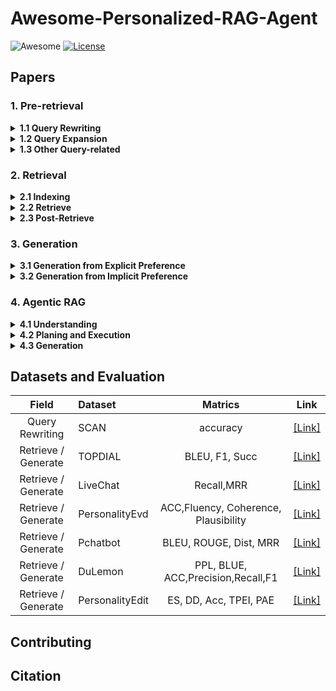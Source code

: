 # Awesome-Personalized-RAG-Agent

![Awesome](https://awesome.re/badge.svg)  [![License](https://img.shields.io/badge/License-Apache%202.0-blue.svg)](https://opensource.org/licenses/Apache-2.0)

## Papers

### 1. Pre-retrieval
<details><summary><b>1.1 Query Rewriting</b></summary>

<p>

 **Name** | **Title** |              **Personalized presentation**              | **Publication** |                **Paper Link**                | **Code Link**                |
|:---:|:---|:-------------------------------------------------------:|:---------------:|:---:|:--------------------------------------------:|
| Least-to-most Prompting | Least-to-Most Prompting Enables Complex Reasoning in Large Language Models |     Split by sub-query terms in different questions     |    ICLR 2023    | [[Link]](https://openreview.net/forum?id=WZH7099tgfM) |


</p>
</details>

<details><summary><b>1.2 Query Expansion</b></summary>
<p>


</p>
</details>

<details><summary><b>1.3 Other Query-related</b></summary>
<p>


</p>
</details>

### 2. Retrieval
<details><summary><b>2.1 Indexing </b></summary>
<p>
  
 **Name** | **Title** |              **Personalized presentation**              | **Publication** |                **Paper Link**                | **Code Link**                |
|:---:|:---|:-------------------------------------------------------:|:---------------:|:---:|:--------------------------------------------:|
| Pearl | Pearl: Personalizing large language model writing assistants with generation-calibrated retrievers |     Personalized Indexing     |    ACL 2024    | [[Link]](https://aclanthology.org/2024.customnlp4u-1.16.pdf) | 


</p>
</details>

<details><summary><b>2.2 Retrieve </b></summary>
<p>

 **Name** | **Title** |              **Personalized presentation**              | **Publication** |                **Paper Link**                | **Code Link**                |
|:---:|:---|:-------------------------------------------------------:|:---------------:|:---:|:--------------------------------------------:|
|            | Optimization Methods for  Personalizing Large Language Models through Retrieval Augmentation | Gradients based on personalized scores | SIGIR 2024         | [[Link]](https://dl.acm.org/doi/pdf/10.1145/3626772.3657783) |                                                              |
| MeMemo     | MeMemo: On-device Retrieval  Augmentation for Private and Personalized Text Generation | Privacy Protection              | SIGIR 2024 (short) | [[Link]](https://dl.acm.org/doi/pdf/10.1145/3626772.3657662) | [[Link]](https://github.com/poloclub/mememo)                           |
| LAPS       | Doing Personal LAPS:  LLM-Augmented Dialogue Construction for Personalized Multi-Session  Conversational Search | Personalized Dialogue            | SIGIR 2024         | [[Link]](https://dl.acm.org/doi/pdf/10.1145/3626772.3657815) | [[Link]](https://github.com/informagi/laps)                            |
|            | Partner Matters! An Empirical  Study on Fusing Personas for Personalized Response Selection in  Retrieval-Based Chatbots | Personalized Dialogue                                                | SIGIR 2021         | [[Link]](https://dl.acm.org/doi/pdf/10.1145/3404835.3462858) | [[Link]](https://github.com/JasonForJoy/Personalized-Response-Selection) |
| ERRA       | Explainable Recommendation with  Personalized Review Retrieval and Aspect Learning | Personalized Recommendation                                | ACL 2023           | [[Link]](https://arxiv.org/pdf/2306.12657)                   | [[Link]](https://github.com/Complex-data/ERRA)                         |
|            | RECAP: Retrieval-Enhanced  Context-Aware Prefix Encoder for Personalized Dialogue Response Generation | Personalized Dialogue  | ACL 2023           | [[Link]](https://arxiv.org/pdf/2306.07206)                   | [[Link]](https://github.com/isi-nlp/RECAP)                             |
| HEART      | HEART-felt Narratives:     Tracing Empathy and Narrative Style in Personal Stories with LLMs | Personalized Writing Style                  | EMNLP 2024         | [[Link]](https://arxiv.org/pdf/2405.17633)                   | [[Link]](https://github.com/mitmedialab/heartfelt-narratives-emnlp)    |
| OPPU       | Democratizing Large Language  Models via Personalized Parameter-Efficient Fine-tuning | Personalized Parameter Fine-tuning | EMNLP 2024         | [[Link]](https://arxiv.org/pdf/2402.04401)                   | [[Link]](https://github.com/TamSiuhin/OPPU)                            |
| LAPDOG     | Learning Retrieval Augmentation  for Personalized Dialogue Generation | Personalized Dialogue  | EMNLP 2023         | [[Link]](https://arxiv.org/pdf/2406.18847)                   | [[Link]](https://github.com/hqsiswiliam/LAPDOG)                        |
| UniMP      | Towards Unified Multi-Modal  Personalization: Large Vision-Language Models for Generative Recommendation  and Beyond | Personalized Recommendation | ICLR 2024          | [[Link]](https://arxiv.org/pdf/2403.10667)                   |                                                              |
|            | Personalized Language Generation  via Bayesian Metric Augmented Retrieval | Personalized Retrieval                                     | Arxiv              | [[Link]](https://openreview.net/pdf?id=n1LiKueC4F)           |                                                              |
|            | Leveraging Similar Users for  Personalized Language Modeling with Limited Data | Personalized Retrieval           | ACL 2022           | [[Link]](https://aclanthology.org/2022.acl-long.122.pdf)     |                                                              |
| UIA        | A Personalized Dense Retrieval  Framework for     Unified Information Access | Personalized Retrieval | SIGIR 2023         | [[Link]](https://dl.acm.org/doi/pdf/10.1145/3539618.3591626) | [[Link]](https://github.com/HansiZeng/UIA)                             |
| XPERT      | Personalized Retrieval over  Millions of Items               | Personalized Retrieval| SIGIR 2023         | [[Link]](https://dl.acm.org/doi/pdf/10.1145/3539618.3591749) | [[Link]](https://github.com/personalizedretrieval/xpert)               |
| DPSR       | Towards personalized and  semantic retrieval: An end-to-end solution for e-commerce search via  embedding learning | Personalized Retrieval     | SIGIR 2020         | [[Link]](https://dl.acm.org/doi/pdf/10.1145/3397271.3401446) |                                                              |
| PersonalTM | PersonalTM: Transformer Memory  for Personalized Retrieval   | Personalized Retrieval | SIGIR 2023 (short) | [[Link]](https://dl.acm.org/doi/pdf/10.1145/3539618.3592037) |                                                              |
|            | A zero attention model for  personalized product search      | Personalized Search     | CIKM 2019          | [[Link]](https://dl.acm.org/doi/pdf/10.1145/3357384.3357980) |                                                              |
| RTM        | Learning a Fine-Grained  Review-based Transformer Model for Personalized Product Search | Personalized Search | SIGIR 2021         | [[Link]](https://dl.acm.org/doi/pdf/10.1145/3404835.3462911) | [[Link]](https://github.com/kepingbi/ProdSearch)                       |

</p>
</details>

<details><summary><b>2.3 Post-Retrieve</b></summary>
<p>

 **Name** | **Title** |              **Personalized presentation**              | **Publication** |                **Paper Link**                | **Code Link**                |
|:---:|:---|:-------------------------------------------------------:|:---------------:|:---:|:--------------------------------------------:|
| LLM4Rerank | LLM4Rerank: LLM-based Auto-Reranking Framework for Recommendations|     Personalized Recommendation      |    WWW 2025    | [[Link]](https://arxiv.org/pdf/2406.12433v3) |

</p>
</details>

### 3. Generation
<details><summary><b>3.1 Generation from Explicit Preference</b></summary>
<p>



</p>
</details>

<details><summary><b>3.2 Generation from Implicit Preference</b></summary>
<p>



</p>
</details>

### 4. Agentic RAG

<details><summary><b> 4.1 Understanding </b></summary>
<p>



</p>
</details>

<details><summary><b> 4.2 Planing and Execution </b></summary>
<p>



</p>
</details>

<details><summary><b> 4.3 Generation </b></summary>
<p>



</p>
</details>


## Datasets and Evaluation

|    **Field**    | **Dataset**  |    **Matrics**  | **Link**   |
|:---------------:|:--------|:-----------:|:-----------:|
| Query Rewriting | SCAN | accuracy | [[Link]](https://openreview.net/forum?id=WZH7099tgfM) |
| Retrieve / Generate | TOPDIAL  | BLEU, F1, Succ | [[Link]](https://github.com/iwangjian/TopDial)|
  |       Retrieve / Generate    | LiveChat  | Recall,MRR |[[Link]]( https://github.com/gaojingsheng/LiveChat) |
  |          Retrieve / Generate     | PersonalityEvd  | ACC,Fluency, Coherence, Plausibility |   [[Link]](https://github.com/Lei-Sun-RUC/PersonalityEvd) |
  |            Retrieve / Generate   | Pchatbot  | BLEU, ROUGE, Dist, MRR | [[Link]](https://github.com/qhjqhj00/SIGIR2021-Pchatbot) |
|    Retrieve / Generate     | DuLemon  | PPL, BLUE, ACC,Precision,Recall,F1 | [[Link]](https://github.com/PaddlePaddle/Research/tree/master/NLP/ACL2022-DuLeMon) |
|    Retrieve / Generate    |  PersonalityEdit  |  ES, DD, Acc, TPEI, PAE|[[Link]](https://github.com/zjunlp/EasyEdit)|


## Contributing


## Citation
